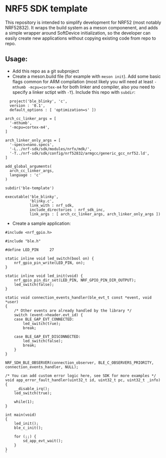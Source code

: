# NRF5 SDK template

This repository is intended to simplify development for NRF52 (most notably NRF52832). It wraps the build system as a meson componenent, and adds a simple wrapper around SoftDevice initialization, so the developer can easily create new applications without copying existing code from repo to repo.

## Usage:

- Add this repo as a git subproject
- Create a meson.build file (for example with `meson init`). Add some basic flags common for ARM compilation (most likely you will need at least `-mthumb -mcpu=cortex-m4` for both linker and compiler, also you need to specify a linker sctipt with `-T`). Include this repo with `subdir`:

```
  project('ble_blinky', 'c',
  version : '0.1',
  default_options : [ 'optimization=s' ])

arch_cc_linker_args = [
  '-mthumb',
  '-mcpu=cortex-m4',
]

arch_linker_only_args = [
  '-specs=nano.specs',
  '-L../nrf-sdk/sdk/modules/nrfx/mdk/',
  '-T../nrf-sdk/sdk/config/nrf52832/armgcc/generic_gcc_nrf52.ld',
]

add_global_arguments(
  arch_cc_linker_args,
  language : 'c'
)

subdir('ble-template')

executable('ble_blinky',
           'blinky.c',
           link_with : nrf_sdk,
           include_directories : nrf_sdk_inc,
           link_args : [ arch_cc_linker_args, arch_linker_only_args ])
```

- Create a sample application:

```
#include <nrf_gpio.h>

#include "ble.h"

#define LED_PIN		27

static inline void led_switch(bool on) {
	nrf_gpio_pin_write(LED_PIN, on);
}

static inline void led_init(void) {
	nrf_gpio_pin_dir_set(LED_PIN, NRF_GPIO_PIN_DIR_OUTPUT);
	led_switch(false);
}

static void connection_events_handler(ble_evt_t const *event, void *user)
{
	/* Other events are already handled by the library */
	switch (event->header.evt_id) {
	case BLE_GAP_EVT_CONNECTED:
		led_switch(true);
		break;

	case BLE_GAP_EVT_DISCONNECTED:
		led_switch(false);
		break;
	}
}

NRF_SDH_BLE_OBSERVER(connection_observer, BLE_C_OBSERVERS_PRIORITY, connection_events_handler, NULL);

/* You can add custom error logic here, see SDK for more examples */
void app_error_fault_handler(uint32_t id, uint32_t pc, uint32_t _info)
{
	__disable_irq();
	led_switch(true);

	while(1);
}

int main(void)
{
	led_init();
	ble_c_init();

	for (;;) {
		sd_app_evt_wait();
	}
}
`
